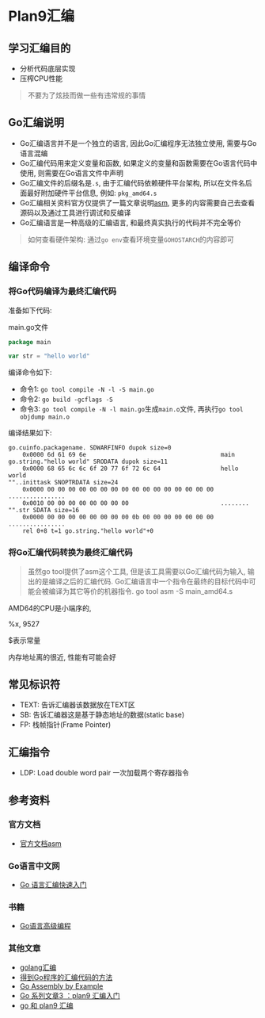 # Plan9汇编

## 学习汇编目的

- 分析代码底层实现
- 压榨CPU性能

> 不要为了炫技而做一些有违常规的事情

## Go汇编说明

- Go汇编语言并不是一个独立的语言, 因此Go汇编程序无法独立使用, 需要与Go语言混编
- Go汇编代码用来定义变量和函数, 如果定义的变量和函数需要在Go语言代码中使用, 则需要在Go语言文件中声明
- Go汇编文件的后缀名是`.s`, 由于汇编代码依赖硬件平台架构, 所以在文件名后面最好附加硬件平台信息, 例如: `pkg_amd64.s`
- Go汇编相关资料官方仅提供了一篇文章说明[asm](https://golang.org/doc/asm), 更多的内容需要自己去查看源码以及通过工具进行调试和反编译
- Go汇编语言是一种高级的汇编语言, 和最终真实执行的代码并不完全等价

> 如何查看硬件架构: 通过`go env`查看环境变量`GOHOSTARCH`的内容即可

## 编译命令

### 将Go代码编译为最终汇编代码

准备如下代码: 

main.go文件

```go
package main

var str = "hello world"
```

编译命令如下: 

- 命令1: `go tool compile -N -l -S main.go`
- 命令2: `go build -gcflags -S`
- 命令3: `go tool compile -N -l main.go`生成`main.o`文件, 再执行`go tool objdump main.o`

编译结果如下: 

```
go.cuinfo.packagename. SDWARFINFO dupok size=0
	0x0000 6d 61 69 6e                                      main
go.string."hello world" SRODATA dupok size=11
	0x0000 68 65 6c 6c 6f 20 77 6f 72 6c 64                 hello world
""..inittask SNOPTRDATA size=24
	0x0000 00 00 00 00 00 00 00 00 00 00 00 00 00 00 00 00  ................
	0x0010 00 00 00 00 00 00 00 00                          ........
"".str SDATA size=16
	0x0000 00 00 00 00 00 00 00 00 0b 00 00 00 00 00 00 00  ................
	rel 0+8 t=1 go.string."hello world"+0
```

### 将Go汇编代码转换为最终汇编代码



> 虽然go tool提供了asm这个工具, 但是该工具需要以Go汇编代码为输入, 输出的是编译之后的汇编代码.
> Go汇编语言中一个指令在最终的目标代码中可能会被编译为其它等价的机器指令.
> go tool asm -S main_amd64.s
 

AMD64的CPU是小端序的, 

%x, 9527

$表示常量

内存地址离的很近, 性能有可能会好

## 常见标识符

- TEXT: 告诉汇编器该数据放在TEXT区
- SB: 告诉汇编器这是基于静态地址的数据(static base)
- FP: 栈帧指针(Frame Pointer)

## 汇编指令

- LDP: Load double word pair 一次加载两个寄存器指令

## 参考资料

### 官方文档
- [官方文档asm](https://golang.org/doc/asm)

### Go语言中文网
- [Go 语言汇编快速入门](https://studygolang.com/articles/12828)

### 书籍
- [Go语言高级编程](http://books.studygolang.com/advanced-go-programming-book/)

### 其他文章
- [golang汇编](https://lrita.github.io/2017/12/12/golang-asm/)
- [得到Go程序的汇编代码的方法](https://colobu.com/2018/12/29/get-assembly-output-for-go-programs/)
- [Go Assembly by Example](https://www.davidwong.fr/goasm/)
- [Go 系列文章3 ：plan9 汇编入门](https://xargin.com/plan9-assembly/)
- [go 和 plan9 汇编](https://xargin.com/go-and-plan9-asm/)
